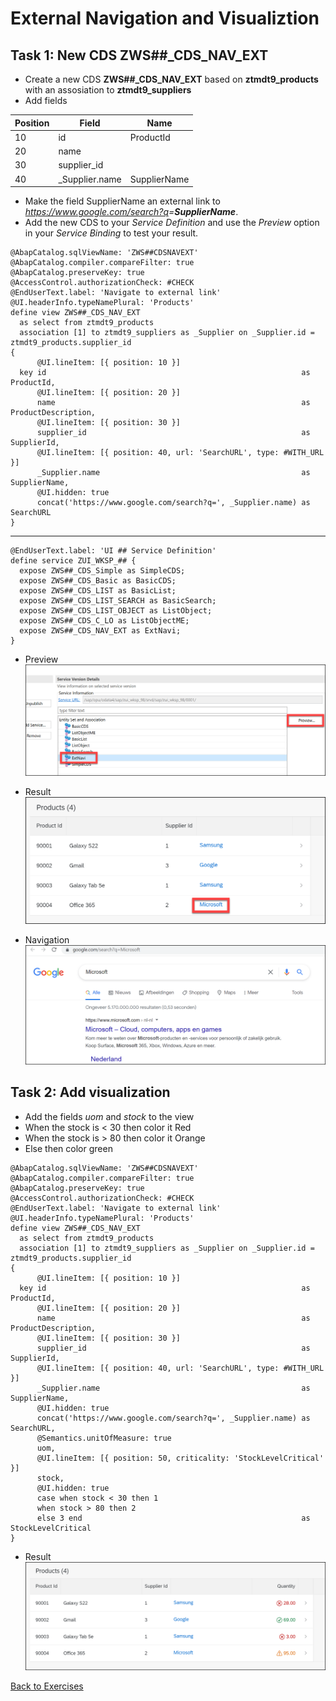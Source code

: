 # External Navigation and Visualiztion

## Task 1: New CDS **ZWS##_CDS_NAV_EXT**

* Create a new CDS **ZWS##_CDS_NAV_EXT** based on **ztmdt9_products** with an assosiation to **ztmdt9_suppliers**
* Add fields

| Position | Field | Name |
| - | - | - |
| 10 | id | ProductId |
| 20 | name |
| 30 | supplier_id |
| 40 | _Supplier.name | SupplierName |

* Make the field SupplierName an external link to *<https://www.google.com/search?q>=**SupplierName***.
* Add the new CDS to your *Service Definition* and use the *Preview* option in your *Service Binding* to test your result.

```ABAP CDS
@AbapCatalog.sqlViewName: 'ZWS##CDSNAVEXT'
@AbapCatalog.compiler.compareFilter: true
@AbapCatalog.preserveKey: true
@AccessControl.authorizationCheck: #CHECK
@EndUserText.label: 'Navigate to external link'
@UI.headerInfo.typeNamePlural: 'Products'
define view ZWS##_CDS_NAV_EXT
  as select from ztmdt9_products
  association [1] to ztmdt9_suppliers as _Supplier on _Supplier.id = ztmdt9_products.supplier_id
{
      @UI.lineItem: [{ position: 10 }]
  key id                                                         as ProductId,
      @UI.lineItem: [{ position: 20 }]
      name                                                       as ProductDescription,
      @UI.lineItem: [{ position: 30 }]
      supplier_id                                                as SupplierId,
      @UI.lineItem: [{ position: 40, url: 'SearchURL', type: #WITH_URL }]
      _Supplier.name                                             as SupplierName,
      @UI.hidden: true
      concat('https://www.google.com/search?q=', _Supplier.name) as SearchURL
}
```

---

```ABAP
@EndUserText.label: 'UI ## Service Definition'
define service ZUI_WKSP_## {
  expose ZWS##_CDS_Simple as SimpleCDS;
  expose ZWS##_CDS_Basic as BasicCDS;
  expose ZWS##_CDS_LIST as BasicList;
  expose ZWS##_CDS_LIST_SEARCH as BasicSearch;
  expose ZWS##_CDS_LIST_OBJECT as ListObject;
  expose ZWS##_CDS_C_LO as ListObjectME;
  expose ZWS##_CDS_NAV_EXT as ExtNavi;
}
```

* Preview![Preview](../../Images/084.png)

* Result![Result](../../Images/082.png)
* Navigation![Navigation](../../Images/083.png)

## Task 2: Add visualization

* Add the fields *uom* and *stock* to the view
* When the stock is < 30 then color it Red
* When the stock is > 80 then color it Orange
* Else then color green

```ABAP CDS
@AbapCatalog.sqlViewName: 'ZWS##CDSNAVEXT'
@AbapCatalog.compiler.compareFilter: true
@AbapCatalog.preserveKey: true
@AccessControl.authorizationCheck: #CHECK
@EndUserText.label: 'Navigate to external link'
@UI.headerInfo.typeNamePlural: 'Products'
define view ZWS##_CDS_NAV_EXT
  as select from ztmdt9_products
  association [1] to ztmdt9_suppliers as _Supplier on _Supplier.id = ztmdt9_products.supplier_id
{
      @UI.lineItem: [{ position: 10 }]
  key id                                                         as ProductId,
      @UI.lineItem: [{ position: 20 }]
      name                                                       as ProductDescription,
      @UI.lineItem: [{ position: 30 }]
      supplier_id                                                as SupplierId,
      @UI.lineItem: [{ position: 40, url: 'SearchURL', type: #WITH_URL }]
      _Supplier.name                                             as SupplierName,
      @UI.hidden: true
      concat('https://www.google.com/search?q=', _Supplier.name) as SearchURL,
      @Semantics.unitOfMeasure: true
      uom,
      @UI.lineItem: [{ position: 50, criticality: 'StockLevelCritical' }]
      stock,
      @UI.hidden: true
      case when stock < 30 then 1
      when stock > 80 then 2
      else 3 end                                                 as StockLevelCritical
}
```

* Result![Result](./../../Images/085.png)

[Back to Exercises](../README.md)
